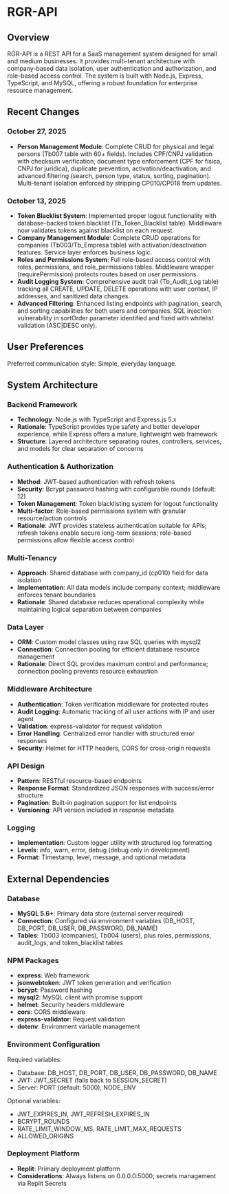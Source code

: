 # RGR-API

## Overview

RGR-API is a REST API for a SaaS management system designed for small and medium businesses. It provides multi-tenant architecture with company-based data isolation, user authentication and authorization, and role-based access control. The system is built with Node.js, Express, TypeScript, and MySQL, offering a robust foundation for enterprise resource management.

## Recent Changes

### October 27, 2025
- **Person Management Module**: Complete CRUD for physical and legal persons (Tb007 table with 60+ fields). Includes CPF/CNPJ validation with checksum verification, document type enforcement (CPF for física, CNPJ for jurídica), duplicate prevention, activation/deactivation, and advanced filtering (search, person type, status, sorting, pagination). Multi-tenant isolation enforced by stripping CP010/CP018 from updates.

### October 13, 2025
- **Token Blacklist System**: Implemented proper logout functionality with database-backed token blacklist (Tb_Token_Blacklist table). Middleware now validates tokens against blacklist on each request.
- **Company Management Module**: Complete CRUD operations for companies (Tb003/Tb_Empresa table) with activation/deactivation features. Service layer enforces business logic.
- **Roles and Permissions System**: Full role-based access control with roles, permissions, and role_permissions tables. Middleware wrapper (requirePermission) protects routes based on user permissions.
- **Audit Logging System**: Comprehensive audit trail (Tb_Audit_Log table) tracking all CREATE, UPDATE, DELETE operations with user context, IP addresses, and sanitized data changes.
- **Advanced Filtering**: Enhanced listing endpoints with pagination, search, and sorting capabilities for both users and companies. SQL injection vulnerability in sortOrder parameter identified and fixed with whitelist validation (ASC|DESC only).

## User Preferences

Preferred communication style: Simple, everyday language.

## System Architecture

### Backend Framework
- **Technology**: Node.js with TypeScript and Express.js 5.x
- **Rationale**: TypeScript provides type safety and better developer experience, while Express offers a mature, lightweight web framework
- **Structure**: Layered architecture separating routes, controllers, services, and models for clear separation of concerns

### Authentication & Authorization
- **Method**: JWT-based authentication with refresh tokens
- **Security**: Bcrypt password hashing with configurable rounds (default: 12)
- **Token Management**: Token blacklisting system for logout functionality
- **Multi-factor**: Role-based permissions system with granular resource/action controls
- **Rationale**: JWT provides stateless authentication suitable for APIs; refresh tokens enable secure long-term sessions; role-based permissions allow flexible access control

### Multi-Tenancy
- **Approach**: Shared database with company_id (cp010) field for data isolation
- **Implementation**: All data models include company context; middleware enforces tenant boundaries
- **Rationale**: Shared database reduces operational complexity while maintaining logical separation between companies

### Data Layer
- **ORM**: Custom model classes using raw SQL queries with mysql2
- **Connection**: Connection pooling for efficient database resource management
- **Rationale**: Direct SQL provides maximum control and performance; connection pooling prevents resource exhaustion

### Middleware Architecture
- **Authentication**: Token verification middleware for protected routes
- **Audit Logging**: Automatic tracking of all user actions with IP and user agent
- **Validation**: express-validator for request validation
- **Error Handling**: Centralized error handler with structured error responses
- **Security**: Helmet for HTTP headers, CORS for cross-origin requests

### API Design
- **Pattern**: RESTful resource-based endpoints
- **Response Format**: Standardized JSON responses with success/error structure
- **Pagination**: Built-in pagination support for list endpoints
- **Versioning**: API version included in response metadata

### Logging
- **Implementation**: Custom logger utility with structured log formatting
- **Levels**: info, warn, error, debug (debug only in development)
- **Format**: Timestamp, level, message, and optional metadata

## External Dependencies

### Database
- **MySQL 5.6+**: Primary data store (external server required)
- **Connection**: Configured via environment variables (DB_HOST, DB_PORT, DB_USER, DB_PASSWORD, DB_NAME)
- **Tables**: Tb003 (companies), Tb004 (users), plus roles, permissions, audit_logs, and token_blacklist tables

### NPM Packages
- **express**: Web framework
- **jsonwebtoken**: JWT token generation and verification
- **bcrypt**: Password hashing
- **mysql2**: MySQL client with promise support
- **helmet**: Security headers middleware
- **cors**: CORS middleware
- **express-validator**: Request validation
- **dotenv**: Environment variable management

### Environment Configuration
Required variables:
- Database: DB_HOST, DB_PORT, DB_USER, DB_PASSWORD, DB_NAME
- JWT: JWT_SECRET (falls back to SESSION_SECRET)
- Server: PORT (default: 5000), NODE_ENV

Optional variables:
- JWT_EXPIRES_IN, JWT_REFRESH_EXPIRES_IN
- BCRYPT_ROUNDS
- RATE_LIMIT_WINDOW_MS, RATE_LIMIT_MAX_REQUESTS
- ALLOWED_ORIGINS

### Deployment Platform
- **Replit**: Primary deployment platform
- **Considerations**: Always listens on 0.0.0.0:5000; secrets management via Replit Secrets